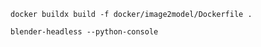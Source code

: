 
```
docker buildx build -f docker/image2model/Dockerfile .
```


```
blender-headless --python-console
```
